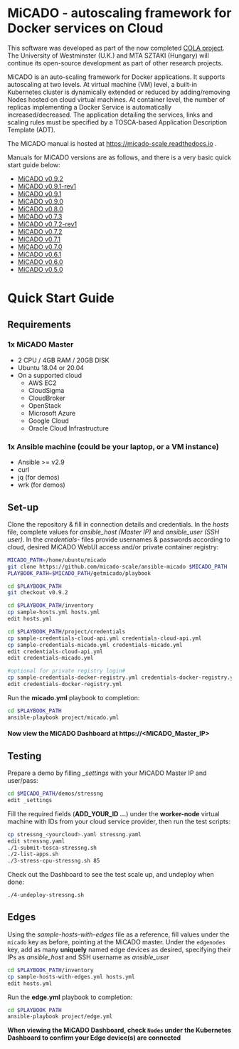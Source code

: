 # MiCADO - autoscaling framework for Docker services on Cloud

This software was developed as part of the now completed [COLA project](https://project-cola.eu/). The University of Westminster (U.K.) and MTA SZTAKI (Hungary) will continue its open-source development as part of other research projects.

MiCADO is an auto-scaling framework for Docker applications. It supports autoscaling at two levels. At virtual machine (VM) level, a built-in Kubernetes cluster is dynamically extended or reduced by adding/removing Nodes hosted on cloud virtual machines. At container level, the number of replicas implementing a Docker Service is automatically increased/decreased. The application detailing the services, links and scaling rules must be specified by a TOSCA-based Application Description Template (ADT).

The MiCADO manual is hosted at https://micado-scale.readthedocs.io .

Manuals for MiCADO versions are as follows, and there is a very basic quick start guide below:
 - [MiCADO v0.9.2](https://micado-scale.readthedocs.io/en/0.9.2)
 - [MiCADO v0.9.1-rev1](https://micado-scale.readthedocs.io/en/0.9.1-rev1)
 - [MiCADO v0.9.1](https://micado-scale.readthedocs.io/en/0.9.1)
 - [MiCADO v0.9.0](https://micado-scale.readthedocs.io/en/0.9.0)
 - [MiCADO v0.8.0](https://micado-scale.readthedocs.io/en/0.8.0)
 - [MiCADO v0.7.3](https://micado-scale.readthedocs.io/en/0.7.3)
 - [MiCADO v0.7.2-rev1](https://micado-scale.readthedocs.io/en/0.7.2-rev1)
 - [MiCADO v0.7.2](https://micado-scale.readthedocs.io/en/0.7.2)
 - [MiCADO v0.7.1](https://micado-scale.readthedocs.io/en/0.7.1)
 - [MiCADO v0.7.0](https://micado-scale.readthedocs.io/en/0.7.0)
 - [MiCADO v0.6.1](https://micado-scale.readthedocs.io/en/0.6.1)
 - [MiCADO v0.6.0](https://micado-scale.readthedocs.io/en/0.6.0)
 - [MiCADO v0.5.0](https://micado-scale.readthedocs.io/en/0.5.0)

# Quick Start Guide

## Requirements

### 1x MiCADO Master

* 2 CPU / 4GB RAM / 20GB DISK
* Ubuntu 18.04 or 20.04
* On a supported cloud
  * AWS EC2
  * CloudSigma
  * CloudBroker
  * OpenStack
  * Microsoft Azure
  * Google Cloud
  * Oracle Cloud Infrastructure

### 1x Ansible machine (could be your laptop, or a VM instance)

* Ansible >= v2.9
* curl
* jq (for demos)
* wrk (for demos)

## Set-up

Clone the repository & fill in connection details and credentials. In the *hosts* file,
complete values for *ansible_host (Master IP)* and *ansible_user (SSH user)*. In the
*credentials-* files provide usernames & passwords according to cloud, desired MiCADO
WebUI access and/or private container registry:

```bash
MICADO_PATH=/home/ubuntu/micado
git clone https://github.com/micado-scale/ansible-micado $MICADO_PATH
PLAYBOOK_PATH=$MICADO_PATH/getmicado/playbook

cd $PLAYBOOK_PATH
git checkout v0.9.2

cd $PLAYBOOK_PATH/inventory
cp sample-hosts.yml hosts.yml
edit hosts.yml

cd $PLAYBOOK_PATH/project/credentials
cp sample-credentials-cloud-api.yml credentials-cloud-api.yml
cp sample-credentials-micado.yml credentials-micado.yml
edit credentials-cloud-api.yml
edit credentials-micado.yml

#optional for private registry login#
cp sample-credentials-docker-registry.yml credentials-docker-registry.yml
edit credentials-docker-registry.yml
```

Run the **micado.yml** playbook to completion:

```bash
cd $PLAYBOOK_PATH
ansible-playbook project/micado.yml
```

#### Now view the MiCADO Dashboard at https://<MiCADO_Master_IP>

## Testing

Prepare a demo by filling *_settings* with your MiCADO Master IP and user/pass:

```bash
cd $MICADO_PATH/demos/stressng
edit _settings
```

Fill the required fields (**ADD_YOUR_ID ...**) under the **worker-node** virtual machine with IDs from your cloud service provider, then run the test scripts:

```bash
cp stressng_<yourcloud>.yaml stressng.yaml
edit stressng.yaml
./1-submit-tosca-stressng.sh
./2-list-apps.sh
./3-stress-cpu-stressng.sh 85
```

Check out the Dashboard to see the test scale up, and undeploy when done:

```bash
./4-undeploy-stressng.sh
```

## Edges

Using the *sample-hosts-with-edges* file as a reference, fill values under the `micado` key as before, pointing at the MiCADO master. Under the `edgenodes` key, add as many **uniquely** named edge devices as desired, specifying their IPs as *ansible_host* and SSH username as *ansible_user*

```bash
cd $PLAYBOOK_PATH/inventory
cp sample-hosts-with-edges.yml hosts.yml
edit hosts.yml
```

Run the **edge.yml** playbook to completion:

```bash
cd $PLAYBOOK_PATH
ansible-playbook project/edge.yml
```

**When viewing the MiCADO Dashboard, check `Nodes` under**
**the Kubernetes Dashboard to confirm your Edge device(s) are connected**